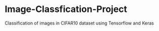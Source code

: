 # Image-Classfication-Project
Classification of images in CIFAR10 dataset using Tensorflow and Keras
